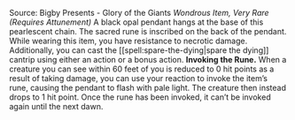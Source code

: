 Source: Bigby Presents - Glory of the Giants
*Wondrous Item, Very Rare (Requires Attunement)*
A black opal pendant hangs at the base of this pearlescent chain. The sacred rune is inscribed on the back of the pendant.
While wearing this item, you have resistance to necrotic damage. Additionally, you can cast the [[spell:spare-the-dying|spare the dying]] cantrip using either an action or a bonus action.
**Invoking the Rune.** When a creature you can see within 60 feet of you is reduced to 0 hit points as a result of taking damage, you can use your reaction to invoke the item’s rune, causing the pendant to flash with pale light. The creature then instead drops to 1 hit point.
Once the rune has been invoked, it can’t be invoked again until the next dawn.